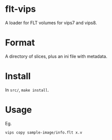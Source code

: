 # flt-vips

A loader for FLT volumes for vips7 and vips8.

# Format

A directory of slices, plus an ini file with metadata.

# Install

In `src/`, `make install`.

# Usage

Eg. 

```
vips copy sample-image/info.flt x.v
```
